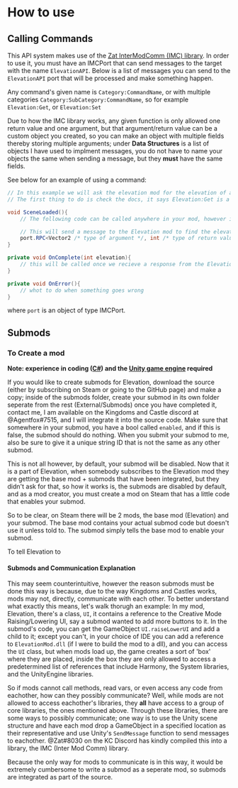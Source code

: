 # How to use

## Calling Commands

This API system makes use of the [Zat InterModComm (IMC) library](https://github.com/BigMo/KCMods/blob/master/Scripts/Shared/Zat.InterModComm.cs). In order to use it, you must have an IMCPort that can send messages to the target with the name `ElevationAPI`. Below is a list of messages you can send to the `ElevationAPI` port that will be processed and make something happen. 

Any command's given name is `Category:CommandName`, or with multiple categories `Category:SubCategory:CommandName`, so for example `Elevation:Get`, or `Elevation:Set`

Due to how the IMC library works, any given function is only allowed one return value and one argument, but that argument/return value can be a custom object you created, so you can make an object with multiple fields thereby storing multiple arguments; under **Data Structures** is a list of objects I have used to implment messages, you do not have to name your objects the same when sending a message, but they **must** have the same fields. 

See below for an example of using a command: 
```cs
// In this example we will ask the elevation mod for the elevation of a tile at (1, 5)
// The first thing to do is check the docs, it says Elevation:Get is a function that has a Vector2 argument called position and returns an int. 

void SceneLoaded(){
    // The following code can be called anywhere in your mod, however it must be called *after* Preload

    // This will send a message to the Elevation mod to find the elevation of a tile at the coordinates (1, 5)
    port.RPC<Vector2 /* type of argument */, int /* type of return value */>("ElevationAPI" /* target */, "Elevation:Get" /* function to call */, new Vector2(1, 5) /* argument (position of tile) */, 30 /* timeout */, OnComplete /* what to do when complete */, OnError /* this will be called if something goes wrong (maybe the user doesn't have the elevation mod) */ )
}

private void OnComplete(int elevation){
    // this will be called once we recieve a response from the Elevation mod, and the argument `elevation` to this function is the elevation of the tile at (1, 5) 
}

private void OnError(){
    // whot to do when something goes wrong
}
``` 
where `port` is an object of type IMCPort. 


## Submods

### To Create a mod

**Note: experience in coding ([C#](https://docs.microsoft.com/en-us/dotnet/csharp/)) and the [Unity game engine](https://unity.com/) required**

If you would like to create submods for Elevation, download the source (either by subscribing on Steam or going to the GitHub page) and make a copy; inside of the submods folder, create your submod in its own folder seperate from the rest (External/Submods) once you have completed it, contact me, I am available on the Kingdoms and Castle discord at @Agentfox#7515, and I will integrate it into the source code. Make sure that somewhere in your submod, you have a bool called `enabled`, and if this is false, the submod should do nothing. When you submit your submod to me, also be sure to give it a unique string ID that is not the same as any other submod. 

This is not all however, by default, your submod will be disabled. Now that it is a part of Elevation, when somebody subscribes to the Elevation mod they are getting the base mod + submods that have been integrated, but they didn't ask for that, so how it works is, the submods are disabled by default, and as a mod creator, you must create a mod on Steam that has a little code that enables your submod. 

So to be clear, on Steam there will be 2 mods, the base mod (Elevation) and your submod. The base mod contains your actual submod code but doesn't use it unless told to. The submod simply tells the base mod to enable your submod. 

To tell Elevation to 

#### Submods and Communication Explanation

This may seem counterintuitive, however the reason submods must be done this way is because, due to the way Kingdoms and Castles works, mods may not, directly, communicate with each other. To better understand what exactly this means, let's walk thorugh an example:
In my mod, Elevation, there's a class, `UI`, it contains a reference to the Creative Mode Raising/Lowering UI, say a submod wanted to add more buttons to it. In the submod's code, you can get the GameObject `UI.raiseLowerUI` and add a child to it; except you can't, in your choice of IDE you can add a reference to `ElevationMod.dll` (if I were to build the mod to a dll), and you can access the `UI` class, but when mods load up, the game creates a sort of 'box' where they are placed, inside the box they are only allowed to access a predetermined list of references that include Harmony, the System libraries, and the UnityEngine libraries. 

So if mods cannot call methods, read vars, or even access any code from eachother, how can they possibly communicate? Well, while mods are not allowed to access eachother's libraries, they **all** have access to a group of core libraries, the ones mentioned above. Through these libraries, there are some ways to possibly communicate; one way is to use the Unity scene structure and have each mod drop a GameObject in a specified location as their representative and use Unity's `SendMessage` function to send messages to eachother. @Zat#8030 on the KC Discord has kindly compiled this into a library, the IMC (Inter Mod Comm) library. 

Because the only way for mods to communicate is in this way, it would be extremely cumbersome to write a submod as a seperate mod, so submods are integrated as part of the source. 


